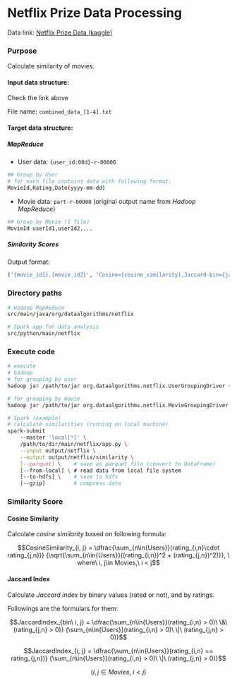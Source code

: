 # Netflix Prize Data Processing

Data link: [Netflix Prize Data (kaggle)](https://www.kaggle.com/netflix-inc/netflix-prize-data)

### Purpose
Calculate similarity of movies.

#### Input data structure:

Check the link above

File name: `combined_data_[1-4].txt`

#### Target data structure:

##### MapReduce
- User data: `{user_id:08d}-r-00000`

```bash
## Group by User
# for each file contains data with following format:
MovieId,Rating,Date(yyyy-mm-dd)
```

- Movie data: `part-r-00000` (original output name from *Hadoop MapReduce*)

```bash
## Group by Movie (1 file)
MovieId userId1,userId2,...
```

##### Similarity Scores
Output format:
```bash
('{movie_id1},{movie_id2}', 'Cosine={cosine_similarity},Jaccard-bin={jaccard_score_bin},Jaccard={jaccard_score}')
```


### Directory paths
```bash
# Hadoop MapReduce
src/main/java/org/dataalgorithms/netflix

# Spark app for data analysis
src/python/main/netflix
```

### Execute code
```bash
# execute
# hadoop
# for grouping by user
hadoop jar /path/to/jar org.dataalgorithms.netflix.UserGroupingDriver <input> <output>

# for grouping by movie
hadoop jar /path/to/jar org.dataalgorithms.netflix.MovieGroupingDriver <input> <output>

# Spark (example)
# calculate similarities (running on local machine)
spark-submit
    --master 'local[*]' \
    /path/to/dir/main/netflix/app.py \
    --input output/netflix \
    --output output/netflix/similarity \
    [--parquet] \    # save as parquet file (convert to DataFrame)
    [--from-local] \ # read data from local file system
    [--to-hdfs] \    # save to hdfs
    [--gzip]         # compress data
```

### Similarity Score
#### Cosine Similarity
Calculate *cosine similarity* based on following formula:

$$CosineSimilarity_{i, j} =
\dfrac{\sum_{n\in{Users}}(rating_{i,n}\cdot rating_{j,n})}
      {\sqrt{\sum_{n\in{Users}}((rating_{i,n})^2 + (rating_{j,n})^2)}},
      \ where\ i, j\in Movies,\ i < j$$

#### Jaccard Index
Calculate *Jaccard index* by binary values (rated or not), and by ratings.

Followings are the formulars for them:

$$JaccardIndex_{bin\ i, j} = 
\dfrac{\sum_{n\in{Users}}(rating_{i,n} > 0)\ \&\ (rating_{j,n} > 0)}
      {\sum_{n\in{Users}}(rating_{i,n} > 0)\ \|\ (rating_{j,n} > 0)}$$

$$JaccardIndex_{i, j} = 
\dfrac{\sum_{n\in{Users}}(rating_{i,n} == rating_{j,n})}
      {\sum_{n\in{Users}}(rating_{i,n} > 0)\ \|\ (rating_{j,n} > 0)}$$

$$(i, j\in Movies,\ i < j)$$